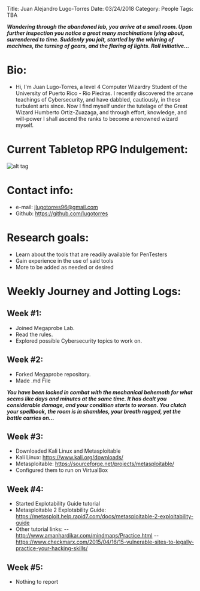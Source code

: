 Title: Juan Alejandro Lugo-Torres
Date: 03/24/2018
Category: People
Tags: TBA

***Wandering through the abandoned lab, you arrive at a small room. Upon further inspection you notice a great many machinations lying about, surrendered to time. Suddenly you jolt, startled by the whirring of machines, the turning of gears, and the flaring of lights. Roll initiative...***

# Bio:
-  Hi, I'm Juan Lugo-Torres, a level 4 Computer Wizardry Student of the University of Puerto Rico - Rio Piedras. I recently discovered the arcane teachings of Cybersecurity, and have dabbled, cautiously, in these turbulent arts since. Now I find myself under the tutelage of the Great Wizard Humberto Ortiz-Zuazaga, and through effort, knowledge, and will-power I shall ascend the ranks to become a renowned wizard myself.

# Current Tabletop RPG Indulgement:
![alt tag](http://kotohi.com/ryuutama/wp-content/uploads/2013/10/ryuutama_cover1.jpg)

# Contact info:

- e-mail: <jlugotorres96@gmail.com>
- Github: <https://github.com/lugotorres>
  
# Research goals:
- Learn about the tools that are readily available for PenTesters
- Gain experience in the use of said tools
- More to be added as needed or desired

# Weekly Journey and Jotting Logs:
## Week #1:
- Joined Megaprobe Lab.
- Read the rules.
- Explored possible Cybersecurity topics to work on.
## Week #2:
- Forked Megaprobe repository.
- Made .md File

 ***You have been locked in combat with the mechanical behemoth for what seems like days and minutes at the same time. It has dealt you considerable damage, and your condition starts to worsen. You clutch your spellbook, the room is in shambles, your breath ragged, yet the battle carries on...***
 
 ## Week #3:
 - Downloaded Kali Linux and Metasploitable
 - Kali Linux: <https://www.kali.org/downloads/> 
 - Metasploitable: <https://sourceforge.net/projects/metasploitable/>
 - Configured them to run on VirtualBox
 
 ## Week #4:
- Started Explotability Guide tutorial
- Metasploitable 2 Explotability Guide: <https://metasploit.help.rapid7.com/docs/metasploitable-2-exploitability-guide>
- Other tutorial links:
-- <http://www.amanhardikar.com/mindmaps/Practice.html>
-- <https://www.checkmarx.com/2015/04/16/15-vulnerable-sites-to-legally-practice-your-hacking-skills/>

## Week #5:
- Nothing to report
